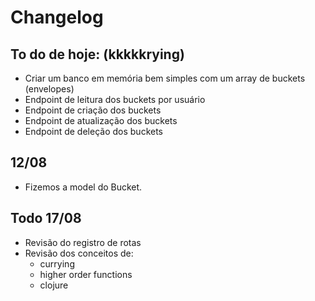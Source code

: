 # Changelog

## To do de hoje: (kkkkkrying)

- Criar um banco em memória bem simples com um array de buckets (envelopes)
- Endpoint de leitura dos buckets por usuário
- Endpoint de criação dos buckets
- Endpoint de atualização dos buckets
- Endpoint de deleção dos buckets

## 12/08 

- Fizemos a model do Bucket.

## Todo 17/08

- Revisão do registro de rotas
- Revisão dos conceitos de:
    - currying
    - higher order functions
    - clojure